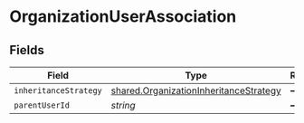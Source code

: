 # OrganizationUserAssociation


## Fields

| Field                                                                                                   | Type                                                                                                    | Required                                                                                                | Description                                                                                             |
| ------------------------------------------------------------------------------------------------------- | ------------------------------------------------------------------------------------------------------- | ------------------------------------------------------------------------------------------------------- | ------------------------------------------------------------------------------------------------------- |
| `inheritanceStrategy`                                                                                   | [shared.OrganizationInheritanceStrategy](../../../sdk/models/shared/organizationinheritancestrategy.md) | :heavy_minus_sign:                                                                                      | N/A                                                                                                     |
| `parentUserId`                                                                                          | *string*                                                                                                | :heavy_minus_sign:                                                                                      | N/A                                                                                                     |